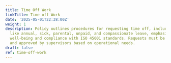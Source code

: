 ```yaml
---
title: Time Off Work
linkTitle: Time off Work
date: '2025-05-01T22:38:00Z'
weight: 1
description: Policy outlines procedures for requesting time off, including categories
  like annual, sick, parental, unpaid, and compassionate leave, emphasizing employee
  well-being and compliance with ISO 45001 standards. Requests must be submitted timely
  and approved by supervisors based on operational needs.
draft: false
ref: time-off-work
---
```



